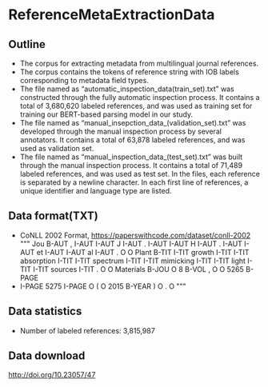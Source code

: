 # ReferenceMetaExtractionData

## Outline
- The corpus for extracting metadata from multilingual journal references.
- The corpus contains the tokens of reference string with IOB labels corresponding to metadata field types.
- The file named as “automatic_inspection_data(train_set).txt” was constructed through the fully automatic inspection process. It contains a total of 3,680,620 labeled references, and was used as training set for training our BERT-based parsing model in our study.
- The file named as “manual_insepction_data_(validation_set).txt” was developed through the manual inspection process by several annotators. It contains a total of 63,878 labeled references, and was used as validation set.
- The file named as “manual_inspection_data_(test_set).txt” was built through the manual inspection process. It contains a total of 71,489 labeled references, and was used as test set.
In the files, each reference is separated by a newline character. In each first line of references, a unique identifier and language type are listed.

## Data format(TXT)
- CoNLL 2002 Format, https://paperswithcode.com/dataset/conll-2002
"""
Jou B-AUT
, I-AUT
<sp> I-AUT
J I-AUT
. I-AUT
<sp> I-AUT
H I-AUT
. I-AUT
<sp> I-AUT
et I-AUT
<sp> I-AUT
al I-AUT
. O
<sp> O
Plant B-TIT
<sp> I-TIT
growth I-TIT
<sp> I-TIT
absorption I-TIT
<sp> I-TIT
spectrum I-TIT
<sp> I-TIT
mimicking I-TIT
<sp> I-TIT
light I-TIT
<sp> I-TIT
sources I-TIT
. O
<sp> O
Materials B-JOU
<sp> O
8 B-VOL
, O
<sp> O
5265 B-PAGE
- I-PAGE
5275 I-PAGE
<sp> O
( O
2015 B-YEAR
) O
. O
"""

## Data statistics
- Number of labeled references: 3,815,987

##  Data download
http://doi.org/10.23057/47
